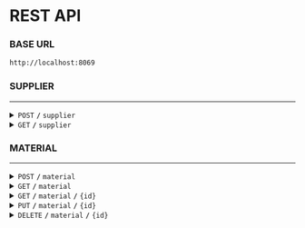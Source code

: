 # REST API
### BASE URL
```sh
http://localhost:8069
```
### SUPPLIER
------------------------------------------------------------------------------------------
<details>
<summary><code>POST</code> <code><b>/</b></code> <code>supplier</code></summary>

#### DESCRIPTION
```sh
Create a supplier
```
#### REQUEST
> | Headers      |  Body     |
> |-----------|-----------|
> | `Content-Type": "application/json`      |  `{"name": "Supplier 1"}` | 

#### Responses
> | Code     | Response                      |
> |---------------|-----------------------------------|
> | `201`         | `{"message": "Supplier has been created successfully", "data": {"id": 3, "name": "Supplier 1"}}`| 
> | `400`         | `{"message": "Name can not be empty"}`|

</details>

<details>
<summary><code>GET</code> <code><b>/</b></code> <code>supplier</code></summary>

#### DESCRIPTION
```sh
Retrieve all suppliers
```

#### Responses
> | Code     | Response                      |
> |---------------|-----------------------------------|
> | `200`         | `{"data": [{"id": 1, "name": "Supplier Test"},]}`| 
> | `404`         | `{"message": "No supplier found"}`|

</details>

### MATERIAL
------------------------------------------------------------------------------------------
<details>
<summary><code>POST</code> <code><b>/</b></code> <code>material</code></summary>

#### DESCRIPTION
```sh
Create a material
```
#### REQUEST
> | Headers      |  Body     |
> |-----------|-----------|
> | `Content-Type": "application/json`      |  `{"code": "M1", "name": "material 1", material_type": "cotton", "buy_price": 1005, "supplier_id": 1}` | 

#### Responses
> | Code     | Response                      |
> |---------------|-----------------------------------|
> | `201`         | `{"message": "Material has been created successfully", "data": {"id": 5, "code": "M1", "name": "material 1", "material_type": "cotton", "buy_price": 1005.0, "supplier_id": 1, "supplier_name": "Supplier Test"}}`| 
> | `400`         | `{"message": "Code can not be empty"}`|
> | `400`         | `{"message": "Name can not be empty"}`|
> | `400`         | `{"message": "Material type can not be empty"}`|
> | `400`         | `{"message": "Material type can only be fabric, jeans or cotton"}`|
> | `400`         | `{"message": "Buy price can not filled by string"}`|
> | `400`         | `{"message": "Buy price must be greater than equal to 100"}`|
> | `400`         | `{"message": "Supplier ID must be integer"}`|
> | `400`         | `{"message": "Supplier ID must be greater than equal to 1"}`|

</details>

<details>
<summary><code>GET</code> <code><b>/</b></code> <code>material</code></summary>

#### DESCRIPTION
```sh
Retrieve all materials, can be filtered by material type
```
#### Params
> | Params      |  Value     |
> |-----------|-----------|
> | `type`      |  `fabric,cotton,jeans` for multiple values; `fabric` for single values | 

#### Responses
> | Code     | Response                      |
> |---------------|-----------------------------------|
> | `200`         | `{"data": [{"id": 1, "code": "T25", "name": "test25", "material_type": "cotton", "buy_price": 1000.11, "supplier_id": 1, "supplier_name": "Supplier Test"},]}`| 
> | `400`         | `{"message": "Whitespace or blank spaces is not allowed, please refer to this example: fabric,jeans,cotton"}`|
> | `400`         | `{"message": "Empty value request is not allowed, please refer to this example: fabric,jeans,cotton"}`|
> | `400`         | `{"message": "Material type can only be fabric, jeans or cotton"}`|
> | `404`         | `{"message": "No material found"}`|

</details>

<details>
<summary><code>GET</code> <code><b>/</b></code> <code>material</code> <code><b>/</b></code> <code>{id}</code></summary>

#### DESCRIPTION
```sh
Retrieve material by id
```

#### Responses
> | Code     | Response                      |
> |---------------|-----------------------------------|
> | `200`         | `{"data": {"id": 1, "code": "T25", "name": "test25", "material_type": "cotton", "buy_price": 1000.11, "supplier_id": 1, "supplier_name": "Supplier Test"}}`| 
> | `404`         | `{"message": "No material found"}`|

</details>

<details>
<summary><code>PUT</code> <code><b>/</b></code> <code>material</code> <code><b>/</b></code> <code>{id}</code></summary>

#### DESCRIPTION
```sh
Update material by id
```
#### REQUEST
> | Headers      |  Body     |
> |-----------|-----------|
> | `Content-Type": "application/json`      |  `{"code": "M2", "name": "material 2", material_type": "cotton", "buy_price": 1005, "supplier_id": 1}` | 

#### Responses
> | Code     | Response                      |
> |---------------|-----------------------------------|
> | `200`         | `{"message": "Material has been updated successfully", "data": {"id": 5, "code": "M2", "name": "material 2", "material_type": "cotton", "buy_price": 1005.0, "supplier_id": 1, "supplier_name": "Supplier Test"}}`| 
> | `404`         | `{"message": "No material found"}`|
> | `400`         | `{"message": "Code can not be empty"}`|
> | `400`         | `{"message": "Name can not be empty"}`|
> | `400`         | `{"message": "Material type can not be empty"}`|
> | `400`         | `{"message": "Material type can only be fabric, jeans or cotton"}`|
> | `400`         | `{"message": "Buy price can not filled by string"}`|
> | `400`         | `{"message": "Buy price must be greater than equal to 100"}`|
> | `400`         | `{"message": "Supplier ID must be integer"}`|
> | `400`         | `{"message": "Supplier ID must be greater than equal to 1"}`|

</details>

<details>
<summary><code>DELETE</code> <code><b>/</b></code> <code>material</code> <code><b>/</b></code> <code>{id}</code></summary>

#### DESCRIPTION
```sh
Delete material by id
```

#### Responses
> | Code     | Response                      |
> |---------------|-----------------------------------|
> | `200`         | `{"message": "Material has been deleted successfully"`| 
> | `404`         | `{"message": "No material found"}`|

</details>

